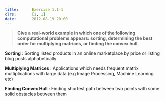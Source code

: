 ```yaml
---
title:      Exercise 1.1-1
clrs:       [1, 1]
date:       2012-08-19 20:00
---
```


>**Give a real-world example in which one of the following computational problems appears: sorting, determining the best order for multiplying matrices, or finding the convex hull.**

**Sorting** : Sorting listed products in an online marketplace by price or listing blog posts alphabetically

**Multiplying Matrices** : Applications which needs frequent matrix multiplications with large data (e.g Image Processing, Machine Learning etc)

**Finding Convex Hull** : Finding shortest path between two points with some solid obstacles between them